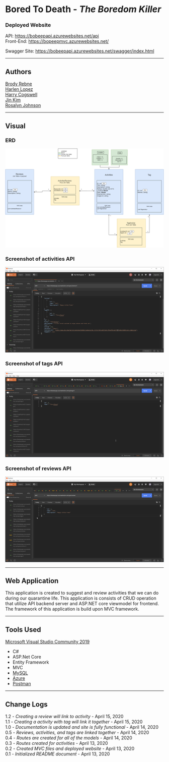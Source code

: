 # Bored To Death - *The Boredom Killer*

### Deployed Website

API: https://bobeepapi.azurewebsites.net/api  
Front-End: https://bopeepmvc.azurewebsites.net/

Swagger Site: https://bobeepapi.azurewebsites.net/swagger/index.html

---

## Authors

[Brody Rebne](https://github.com/brody-rebne)  
[Harlen Lopez](https://github.com/harlenlopez)  
[Harry Cogswell](https://github.com/HCoggers)  
[Jin Kim](https://github.com/jinwoov)  
[Rosalyn Johnson](https://github.com/rosbobos)

---
## Visual

### ERD
![ERD](./assets/ERD-diagram.png)

### Screenshot of activities API
![Activities](./assets/actvity.png)

### Screenshot of tags API
![Tags](./assets/tags.png)


### Screenshot of reviews API
![Review](./assets/Review.png)


---

## Web Application

This application is created to suggest and review activities that we can do during our quarantine life. This application is consists of CRUD operation that utilize API backend server and ASP.NET core viewmodel for frontend. The framework of this application is build upon MVC framework. 

---

## Tools Used
[Microsoft Visual Studio Community 2019](https://visualstudio.microsoft.com/)

- C#
- ASP.Net Core
- Entity Framework
- MVC
- [MySQL](https://www.mysql.com)
- [Azure](https://portal.azure.com)
- [Postman](https://www.postman.com/)

---

## Change Logs
1.2 - *Creating a review will link to activity* - April 15, 2020  
1.1 - *Creating a activity with tag will link it together* - April 15, 2020  
1.0 - *Documentation is updated and site is fully functional* - April 14, 2020  
0.5 - *Reviews, activities, and tags are linked together* - April 14, 2020  
0.4 - *Routes are created for all of the models* - April 14, 2020  
0.3 - *Routes created for activities* - April 13, 2020  
0.2 - *Created MVC files and deployed website* - April 13, 2020  
0.1 - *Initialized README document* - April 13, 2020  